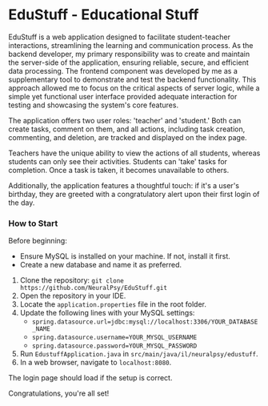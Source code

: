 # EduStuff - Educational Stuff
EduStuff is a web application designed to facilitate student-teacher interactions, streamlining the learning and communication process. As the backend developer, my primary responsibility was to create and maintain the server-side of the application, ensuring reliable, secure, and efficient data processing. The frontend component was developed by me as a supplementary tool to demonstrate and test the backend functionality. This approach allowed me to focus on the critical aspects of server logic, while a simple yet functional user interface provided adequate interaction for testing and showcasing the system's core features.

The application offers two user roles: 'teacher' and 'student.' Both can create tasks, comment on them, and all actions, including task creation, commenting, and deletion, are tracked and displayed on the index page.

Teachers have the unique ability to view the actions of all students, whereas students can only see their activities. Students can 'take' tasks for completion. Once a task is taken, it becomes unavailable to others.

Additionally, the application features a thoughtful touch: if it's a user's birthday, they are greeted with a congratulatory alert upon their first login of the day.



### How to Start

Before beginning:
* Ensure MySQL is installed on your machine. If not, install it first.
* Create a new database and name it as preferred.

1. Clone the repository: `git clone https://github.com/NeuralPsy/EduStuff.git`
2. Open the repository in your IDE.
3. Locate the `application.properties` file in the root folder.
4. Update the following lines with your MySQL settings:
   - `spring.datasource.url=jdbc:mysql://localhost:3306/YOUR_DATABASE_NAME`
   - `spring.datasource.username=YOUR_MYSQL_USERNAME`
   - `spring.datasource.password=YOUR_MYSQL_PASSWORD`
5. Run `EdustuffApplication.java` in `src/main/java/il/neuralpsy/edustuff`.
6. In a web browser, navigate to `localhost:8080`.

The login page should load if the setup is correct.

Congratulations, you're all set!


